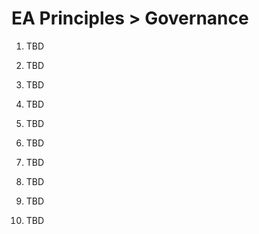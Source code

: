 
# EA Principles > Governance

1. TBD

2. TBD

3. TBD

4. TBD

5. TBD

6. TBD

7. TBD

8. TBD

9. TBD

10. TBD 
